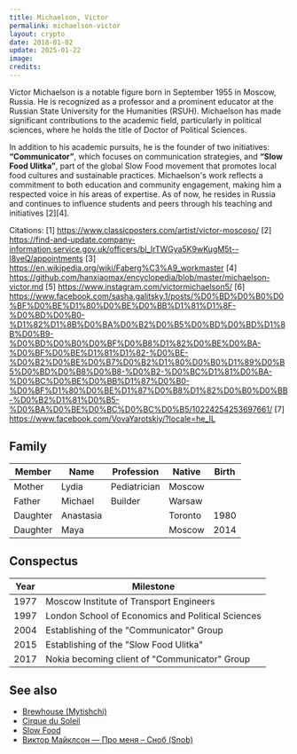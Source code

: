 ```yaml
---
title: Michaelson, Victor
permalink: michaelson-victor
layout: crypto
date: 2018-01-02
update: 2025-01-22
image:
credits:
---
```


Victor Michaelson is a notable figure born in September 1955 in Moscow, Russia. He is recognized as a professor and a prominent educator at the Russian State University for the Humanities (RSUH). Michaelson has made significant contributions to the academic field, particularly in political sciences, where he holds the title of Doctor of Political Sciences.

In addition to his academic pursuits, he is the founder of two initiatives: **“Communicator”**, which focuses on communication strategies, and **“Slow Food Ulitka”**, part of the global Slow Food movement that promotes local food cultures and sustainable practices. Michaelson's work reflects a commitment to both education and community engagement, making him a respected voice in his areas of expertise. As of now, he resides in Russia and continues to influence students and peers through his teaching and initiatives [2][4].

Citations:
[1] https://www.classicposters.com/artist/victor-moscoso/
[2] https://find-and-update.company-information.service.gov.uk/officers/bl_IrTWGya5K9wKugM5t--l8veQ/appointments
[3] https://en.wikipedia.org/wiki/Faberg%C3%A9_workmaster
[4] https://github.com/hanxiaomax/encyclopedia/blob/master/michaelson-victor.md
[5] https://www.instagram.com/victormichaelson5/
[6] https://www.facebook.com/sasha.galitsky.1/posts/%D0%BD%D0%B0%D0%BF%D0%BE%D1%80%D0%BE%D0%BB%D1%81%D1%8F-%D0%BD%D0%B0-%D1%82%D1%8B%D0%BA%D0%B2%D0%B5%D0%BD%D0%BD%D1%8B%D0%B9-%D0%BD%D0%B0%D0%BF%D0%B8%D1%82%D0%BE%D0%BA-%D0%BF%D0%BE%D1%81%D1%82-%D0%BE-%D0%B2%D0%BE%D0%B7%D0%B2%D1%80%D0%B0%D1%89%D0%B5%D0%BD%D0%B8%D0%B8-%D0%B2-%D0%BC%D1%81%D0%BA-%D0%BC%D0%BE%D0%BB%D1%87%D0%B0-%D0%BF%D1%80%D0%BE%D1%87%D0%B8%D1%82%D0%B0%D0%BB-%D0%B2%D1%81%D0%B5-%D0%BA%D0%BE%D0%BC%D0%BC%D0%B5/10224254253697661/
[7] https://www.facebook.com/VovaYarotskiy/?locale=he_IL

## Family

|Member|Name|Profession|Native|Birth|
|-|-|-|-|-|
|Mother|Lydia|Pediatrician|Moscow||
|Father|Michael|Builder|Warsaw||
|Daughter|Anastasia||Toronto|1980|
|Daughter|Maya||Moscow|2014|

## Conspectus

|Year|Milestone|
|-|-|
|1977|Moscow Institute of Transport Engineers|
|1997|London School of Economics and Political Sciences|
|2004|Establishing of the "Communicator" Group|
|2015|Establishing of the "Slow Food Ulitka"|
|2017|Nokia becoming client of "Communicator" Group|

## See also


+ [Brewhouse (Mytishchi)](brewhouse-mytishchi)
+ [Cirque du Soleil](cirque-du-soleil)
+ [Slow Food](slow-food)
+ [Виктор Майклсон — Про меня – Сноб (Snob)](https://snob.ru/profile/8149)
